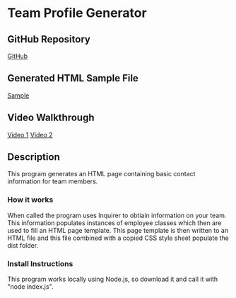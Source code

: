 # Team Profile Generator

## GitHub Repository
[GitHub](https://github.com/josephptflanagan/20200726-Team-Profile-Generator)

## Generated HTML Sample File
[Sample](https://github.com/josephptflanagan/20200726-Team-Profile-Generator/blob/master/dist/GeneratedHTML.html)

## Video Walkthrough
[Video 1](https://drive.google.com/file/d/1sI5bQ_ikWXbaqOwWgodQwvcCcseLdW0s/view)
[Video 2](https://drive.google.com/file/d/18Sehx3MNMfsAlpeWY0DOnGio82EOMhEV/view)

## Description
This program generates an HTML page containing basic contact information for team members.

### How it works
When called the program uses Inquirer to obtiain information on your team. This information populates instances of employee classes which then are used to fill an HTML page template. This page template is then written to an HTML file and this file combined with a copied CSS style sheet populate the dist folder. 

### Install Instructions
This program works locally using Node.js, so download it and call it with "node index.js".

